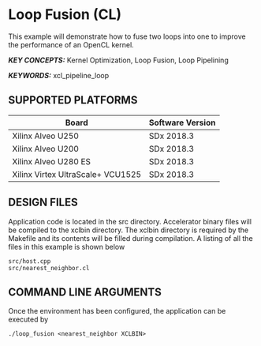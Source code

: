 Loop Fusion (CL)
======================

This example will demonstrate how to fuse two loops into one to improve the performance of an OpenCL kernel.

***KEY CONCEPTS:*** Kernel Optimization, Loop Fusion, Loop Pipelining

***KEYWORDS:*** xcl_pipeline_loop

## SUPPORTED PLATFORMS
Board | Software Version
------|-----------------
Xilinx Alveo U250|SDx 2018.3
Xilinx Alveo U200|SDx 2018.3
Xilinx Alveo U280 ES|SDx 2018.3
Xilinx Virtex UltraScale+ VCU1525|SDx 2018.3


##  DESIGN FILES
Application code is located in the src directory. Accelerator binary files will be compiled to the xclbin directory. The xclbin directory is required by the Makefile and its contents will be filled during compilation. A listing of all the files in this example is shown below

```
src/host.cpp
src/nearest_neighbor.cl
```

##  COMMAND LINE ARGUMENTS
Once the environment has been configured, the application can be executed by
```
./loop_fusion <nearest_neighbor XCLBIN>
```


